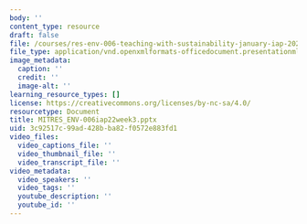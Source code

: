 ```yaml
---
body: ''
content_type: resource
draft: false
file: /courses/res-env-006-teaching-with-sustainability-january-iap-2022/mitres_env-006iap22week3.pptx
file_type: application/vnd.openxmlformats-officedocument.presentationml.presentation
image_metadata:
  caption: ''
  credit: ''
  image-alt: ''
learning_resource_types: []
license: https://creativecommons.org/licenses/by-nc-sa/4.0/
resourcetype: Document
title: MITRES_ENV-006iap22week3.pptx
uid: 3c92517c-99ad-428b-ba82-f0572e883fd1
video_files:
  video_captions_file: ''
  video_thumbnail_file: ''
  video_transcript_file: ''
video_metadata:
  video_speakers: ''
  video_tags: ''
  youtube_description: ''
  youtube_id: ''
---
```

